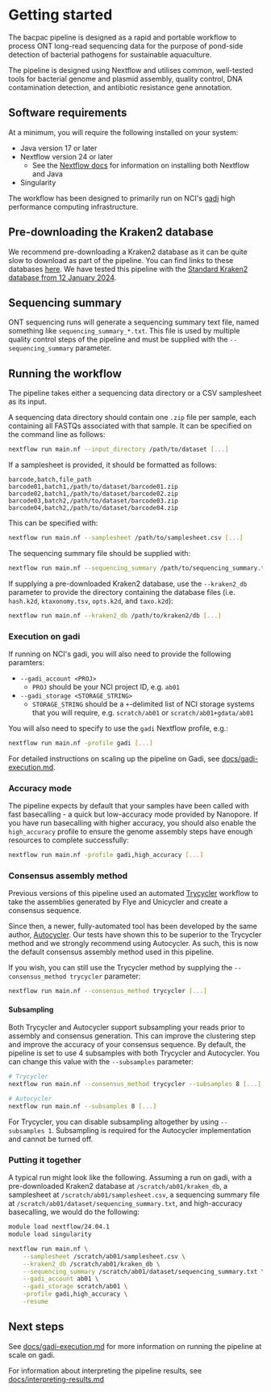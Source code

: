 # Getting started

The bacpac pipeline is designed as a rapid and portable workflow to process ONT long-read sequencing data for the purpose of pond-side detection of bacterial pathogens for sustainable aquaculture.

The pipeline is designed using Nextflow and utilises common, well-tested tools for bacterial genome and plasmid assembly, quality control, DNA contamination detection, and antibiotic resistance gene annotation.

## Software requirements

At a minimum, you will require the following installed on your system:

- Java version 17 or later
- Nextflow version 24 or later
    - See the [Nextflow docs](https://www.nextflow.io/docs/latest/install.html) for information on installing both Nextflow and Java
- Singularity

The workflow has been designed to primarily run on NCI's [gadi](https://nci.org.au/our-systems/hpc-systems) high performance computing infrastructure.

## Pre-downloading the Kraken2 database

We recommend pre-downloading a Kraken2 database as it can be quite slow to download as part of the pipeline. You can find links to these databases [here](https://benlangmead.github.io/aws-indexes/k2). We have tested this pipeline with the [Standard Kraken2 database from 12 January 2024](https://genome-idx.s3.amazonaws.com/kraken/k2_standard_20240112.tar.gz).

## Sequencing summary

ONT sequencing runs will generate a sequencing summary text file, named something like `sequencing_summary_*.txt`. This file is used by multiple quality control steps of the pipeline and must be supplied with the `--sequencing_summary` parameter.

## Running the workflow

The pipeline takes either a sequencing data directory or a CSV samplesheet as its input.

A sequencing data directory should contain one `.zip` file per sample, each containing all FASTQs associated with that sample. It can be specified on the command line as follows:

```bash
nextflow run main.nf --input_directory /path/to/dataset [...]
```

If a samplesheet is provided, it should be formatted as follows:

```csv
barcode,batch,file_path
barcode01,batch1,/path/to/dataset/barcode01.zip
barcode02,batch1,/path/to/dataset/barcode02.zip
barcode03,batch2,/path/to/dataset/barcode03.zip
barcode04,batch2,/path/to/dataset/barcode04.zip
```

This can be specified with:

```bash
nextflow run main.nf --samplesheet /path/to/samplesheet.csv [...]
```

The sequencing summary file should be supplied with:

```bash
nextflow run main.nf --sequencing_summary /path/to/sequencing_summary.txt [...]
```

If supplying a pre-downloaded Kraken2 database, use the `--kraken2_db` parameter to provide the directory containing the database files (i.e. `hash.k2d`, `ktaxonomy.tsv`, `opts.k2d`, and `taxo.k2d`):

```bash
nextflow run main.nf --kraken2_db /path/to/kraken2/db [...]
```

### Execution on gadi

If running on NCI's gadi, you will also need to provide the following paramters:

- `--gadi_account <PROJ>`
    - `PROJ` should be your NCI project ID, e.g. `ab01`
- `--gadi_storage <STORAGE_STRING>`
    - `STORAGE_STRING` should be a `+`-delimited list of NCI storage systems that you will require, e.g. `scratch/ab01` or `scratch/ab01+gdata/ab01`

You will also need to specify to use the `gadi` Nextflow profile, e.g.:

```bash
nextflow run main.nf -profile gadi [...]
```
For detailed instructions on scaling up the pipeline on Gadi, see [docs/gadi-execution.md](docs/gadi-execution.md).

### Accuracy mode

The pipeline expects by default that your samples have been called with fast basecalling - a quick but low-accuracy mode provided by Nanopore. If you have run basecalling with higher accuracy, you should also enable the `high_accuracy` profile to ensure the genome assembly steps have enough resources to complete successfully:

```bash
nextflow run main.nf -profile gadi,high_accuracy [...]
```

### Consensus assembly method

Previous versions of this pipeline used an automated [Trycycler](https://github.com/rrwick/Trycycler) workflow to take the assemblies generated by Flye and Unicycler and create a consensus sequence.

Since then, a newer, fully-automated tool has been developed by the same author, [Autocycler](https://github.com/rrwick/Autocycler). Our tests have shown this to be superior to the Trycycler method and we strongly recommend using Autocycler. As such, this is now the default consensus assembly method used in this pipeline.

If you wish, you can still use the Trycycler method by supplying the `--consensus_method trycycler` parameter:

```bash
nextflow run main.nf --consensus_method trycycler [...]
```

#### Subsampling

Both Trycycler and Autocycler support subsampling your reads prior to assembly and consensus generation. This can improve the clustering step and improve the accuracy of your consensus sequence. By default, the pipeline is set to use 4 subsamples with both Trycycler and Autocycler. You can change this value with the `--subsamples` parameter:

```bash
# Trycycler
nextflow run main.nf --consensus_method trycycler --subsamples 8 [...]

# Autocycler
nextflow run main.nf --subsamples 8 [...]
```

For Trycycler, you can disable subsampling altogether by using `--subsamples 1`. Subsampling is required for the Autocycler implementation and cannot be turned off.

### Putting it together

A typical run might look like the following. Assuming a run on gadi, with a pre-downloaded Kraken2 database at `/scratch/ab01/kraken_db`, a samplesheet at `/scratch/ab01/samplesheet.csv`, a sequencing summary file at `/scratch/ab01/dataset/sequencing_summary.txt`, and high-accuracy basecalling, we would do the following:

```bash
module load nextflow/24.04.1
module load singularity

nextflow run main.nf \
    --samplesheet /scratch/ab01/samplesheet.csv \
    --kraken2_db /scratch/ab01/kraken_db \
    --sequencing_summary /scratch/ab01/dataset/sequencing_summary.txt \
    --gadi_account ab01 \
    --gadi_storage scratch/ab01 \
    -profile gadi,high_accuracy \
    -resume
```

## Next steps

See [docs/gadi-execution.md](docs/gadi-execution.md) for more information on running the pipeline at scale on gadi.

For information about interpreting the pipeline results, see [docs/interpreting-results.md](docs/interpreting-results.md)